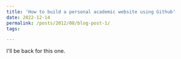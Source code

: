 ```yaml
---
title: 'How to build a personal academic website using Github'
date: 2022-12-14
permalink: /posts/2012/08/blog-post-1/
tags:

---
```

I'll be back for this one.
